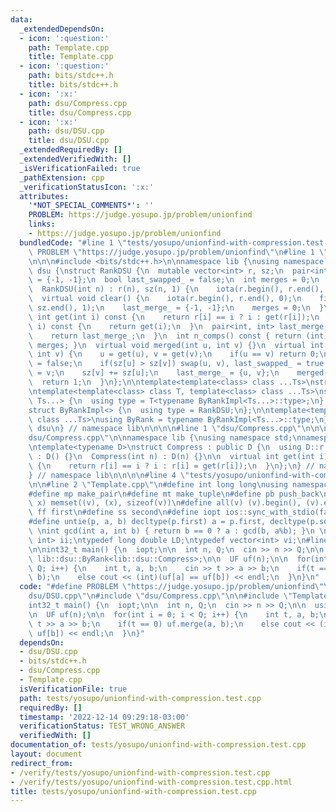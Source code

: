 ```yaml
---
data:
  _extendedDependsOn:
  - icon: ':question:'
    path: Template.cpp
    title: Template.cpp
  - icon: ':question:'
    path: bits/stdc++.h
    title: bits/stdc++.h
  - icon: ':x:'
    path: dsu/Compress.cpp
    title: dsu/Compress.cpp
  - icon: ':x:'
    path: dsu/DSU.cpp
    title: dsu/DSU.cpp
  _extendedRequiredBy: []
  _extendedVerifiedWith: []
  _isVerificationFailed: true
  _pathExtension: cpp
  _verificationStatusIcon: ':x:'
  attributes:
    '*NOT_SPECIAL_COMMENTS*': ''
    PROBLEM: https://judge.yosupo.jp/problem/unionfind
    links:
    - https://judge.yosupo.jp/problem/unionfind
  bundledCode: "#line 1 \"tests/yosupo/unionfind-with-compression.test.cpp\"\n#define\
    \ PROBLEM \"https://judge.yosupo.jp/problem/unionfind\"\n#line 1 \"dsu/DSU.cpp\"\
    \n\n\n#include <bits/stdc++.h>\n\nnamespace lib {\nusing namespace std;\nnamespace\
    \ dsu {\nstruct RankDSU {\n  mutable vector<int> r, sz;\n  pair<int, int> last_merge_\
    \ = {-1, -1};\n  bool last_swapped_ = false;\n  int merges = 0;\n  RankDSU() {}\n\
    \  RankDSU(int n) : r(n), sz(n, 1) {\n    iota(r.begin(), r.end(), 0);\n  }\n\
    \  virtual void clear() {\n    iota(r.begin(), r.end(), 0);\n    fill(sz.begin(),\
    \ sz.end(), 1);\n    last_merge_ = {-1, -1};\n    merges = 0;\n  }\n  virtual\
    \ int get(int i) const {\n    return r[i] == i ? i : get(r[i]);\n  }\n  int operator[](int\
    \ i) const {\n    return get(i);\n  }\n  pair<int, int> last_merge() const {\n\
    \    return last_merge_;\n  }\n  int n_comps() const { return (int)r.size() -\
    \ merges; }\n  virtual void merged(int u, int v) {}\n  virtual int merge(int u,\
    \ int v) {\n    u = get(u), v = get(v);\n    if(u == v) return 0;\n    last_swapped_\
    \ = false;\n    if(sz[u] > sz[v]) swap(u, v), last_swapped_ = true;\n    r[u]\
    \ = v;\n    sz[v] += sz[u];\n    last_merge_ = {u, v};\n    merged(u, v);\n  \
    \  return 1;\n  }\n};\n\ntemplate<template<class> class ...Ts>\nstruct ByRankImpl;\n\
    \ntemplate<template<class> class T, template<class> class ...Ts>\nstruct ByRankImpl<T,\
    \ Ts...> {\n  using type = T<typename ByRankImpl<Ts...>::type>;\n};\n\ntemplate<>\n\
    struct ByRankImpl<> {\n  using type = RankDSU;\n};\n\ntemplate<template<class>\
    \ class ...Ts>\nusing ByRank = typename ByRankImpl<Ts...>::type;\n} // namespace\
    \ dsu\n} // namespace lib\n\n\n\n#line 1 \"dsu/Compress.cpp\"\n\n\n#line 4 \"\
    dsu/Compress.cpp\"\n\nnamespace lib {\nusing namespace std;\nnamespace dsu {\n\
    \ntemplate<typename D>\nstruct Compress : public D {\n  using D::r;\n\n  Compress()\
    \ : D() {}\n  Compress(int n) : D(n) {}\n\n  virtual int get(int i) const override\
    \ {\n    return r[i] == i ? i : r[i] = get(r[i]);\n  }\n};\n} // namespace dsu\n\
    } // namespace lib\n\n\n\n#line 4 \"tests/yosupo/unionfind-with-compression.test.cpp\"\
    \n\n#line 2 \"Template.cpp\"\n#define int long long\nusing namespace std;\n \n\
    #define mp make_pair\n#define mt make_tuple\n#define pb push_back\n#define ms(v,\
    \ x) memset((v), (x), sizeof(v))\n#define all(v) (v).begin(), (v).end()\n#define\
    \ ff first\n#define ss second\n#define iopt ios::sync_with_stdio(false); cin.tie(0)\n\
    #define untie(p, a, b) decltype(p.first) a = p.first, decltype(p.second) b = p.second\n\
    \ \nint gcd(int a, int b) { return b == 0 ? a : gcd(b, a%b); }\n \ntypedef pair<int,\
    \ int> ii;\ntypedef long double LD;\ntypedef vector<int> vi;\n#line 6 \"tests/yosupo/unionfind-with-compression.test.cpp\"\
    \n\nint32_t main() {\n  iopt;\n\n  int n, Q;\n  cin >> n >> Q;\n\n  using UF =\
    \ lib::dsu::ByRank<lib::dsu::Compress>;\n\n  UF uf(n);\n\n  for(int i = 0; i <\
    \ Q; i++) {\n    int t, a, b;\n    cin >> t >> a >> b;\n    if(t == 0) uf.merge(a,\
    \ b);\n    else cout << (int)(uf[a] == uf[b]) << endl;\n  }\n}\n"
  code: "#define PROBLEM \"https://judge.yosupo.jp/problem/unionfind\"\n#include \"\
    dsu/DSU.cpp\"\n#include \"dsu/Compress.cpp\"\n\n#include \"Template.cpp\"\n\n\
    int32_t main() {\n  iopt;\n\n  int n, Q;\n  cin >> n >> Q;\n\n  using UF = lib::dsu::ByRank<lib::dsu::Compress>;\n\
    \n  UF uf(n);\n\n  for(int i = 0; i < Q; i++) {\n    int t, a, b;\n    cin >>\
    \ t >> a >> b;\n    if(t == 0) uf.merge(a, b);\n    else cout << (int)(uf[a] ==\
    \ uf[b]) << endl;\n  }\n}"
  dependsOn:
  - dsu/DSU.cpp
  - bits/stdc++.h
  - dsu/Compress.cpp
  - Template.cpp
  isVerificationFile: true
  path: tests/yosupo/unionfind-with-compression.test.cpp
  requiredBy: []
  timestamp: '2022-12-14 09:29:18-03:00'
  verificationStatus: TEST_WRONG_ANSWER
  verifiedWith: []
documentation_of: tests/yosupo/unionfind-with-compression.test.cpp
layout: document
redirect_from:
- /verify/tests/yosupo/unionfind-with-compression.test.cpp
- /verify/tests/yosupo/unionfind-with-compression.test.cpp.html
title: tests/yosupo/unionfind-with-compression.test.cpp
---
```

